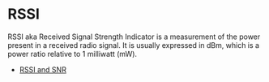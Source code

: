 # RSSI

RSSI aka Received Signal Strength Indicator is a measurement of the power present in a received radio signal. It is usually expressed in dBm, which is a power ratio relative to 1 milliwatt (mW).

- [RSSI and SNR](https://www.thethingsnetwork.org/docs/lorawan/rssi-and-snr/)
